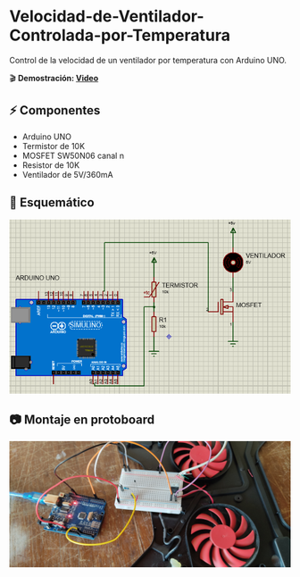 # Velocidad-de-Ventilador-Controlada-por-Temperatura
Control de la velocidad de un ventilador por temperatura con Arduino UNO.

🎬 **Demostración: [Video](https://www.youtube.com/watch?v=LNJPHR0Pbnc)**

## ⚡ Componentes
- Arduino UNO
- Termistor de 10K
- MOSFET SW50N06 canal n
- Resistor de 10K
- Ventilador de 5V/360mA

## 📐 Esquemático
![alt text](./Imagenes/Diagrama.PNG)

## 📷 Montaje en protoboard
![alt text](./Imagenes/Montaje.jpg)
